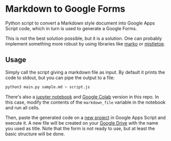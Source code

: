 # Markdown to Google Forms

Python script to convert a Markdown style document into Google Apps Script code, which in turn is used to generate a Google Forms.

This is not the best solution possible, but it is a solution. One can probably implement something more robust by using libraries like [marko](https://github.com/frostming/marko) or [mistletoe](https://github.com/miyuchina/mistletoe).

## Usage

Simply call the script giving a markdown file as input. By default it prints the code to stdout, but you can pipe the output to a file:

```python
python3 main.py sample.md > script.js
```

There's also a [jupyter notebook](https://github.com/george-gca/markdown-to-google-forms/blob/main/Markdown_to_Google_Forms.ipynb) and [Google Colab](https://gist.github.com/george-gca/fbc4664dce3e97796d1fa212f769c6bb) version in this repo. In this case, modify the contents of the `markdown_file` variable in the notebook and run all cells.

Then, paste the generated code on a [new project](https://script.google.com/home/projects/create) in Google Apps Script and execute it. A new file will be created on your [Google Drive](https://drive.google.com/) with the name you used as title. Note that the form is not ready to use, but at least the basic structure will be done.
